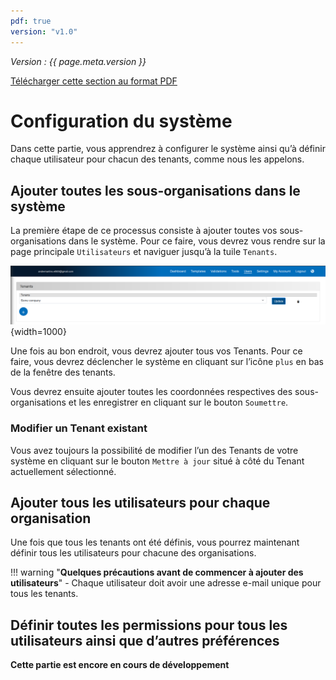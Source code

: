 ```yaml
---
pdf: true
version: "v1.0"
---
```


<span class="version-label">*Version : {{ page.meta.version }}*</span>

<div class="no-pdf">
  <a class="md-button print-button" href="../../pdfs/fr/Multi tenant system-Setting up the system.pdf" target="_blank">
    Télécharger cette section au format PDF
  </a>
</div>

# Configuration du système

Dans cette partie, vous apprendrez à configurer le système ainsi qu’à définir chaque utilisateur pour chacun des tenants, comme nous les appelons.

## Ajouter toutes les sous-organisations dans le système

La première étape de ce processus consiste à ajouter toutes vos sous-organisations dans le système. Pour ce faire, vous devrez vous rendre sur la page principale `Utilisateurs` et naviguer jusqu’à la tuile `Tenants`.

![Image](../img/Screenshots/Several_sub-organizations/Tenants_overview.png){width=1000}

Une fois au bon endroit, vous devrez ajouter tous vos Tenants. Pour ce faire, vous devrez déclencher le système en cliquant sur l’icône `plus` en bas de la fenêtre des tenants.

Vous devrez ensuite ajouter toutes les coordonnées respectives des sous-organisations et les enregistrer en cliquant sur le bouton `Soumettre`.

### Modifier un Tenant existant

Vous avez toujours la possibilité de modifier l’un des Tenants de votre système en cliquant sur le bouton `Mettre à jour` situé à côté du Tenant actuellement sélectionné.

## Ajouter tous les utilisateurs pour chaque organisation

Une fois que tous les tenants ont été définis, vous pourrez maintenant définir tous les utilisateurs pour chacune des organisations.

!!! warning "**Quelques précautions avant de commencer à ajouter des utilisateurs**"
    - Chaque utilisateur doit avoir une adresse e-mail unique pour tous les tenants.

## Définir toutes les permissions pour tous les utilisateurs ainsi que d’autres préférences

**Cette partie est encore en cours de développement**
